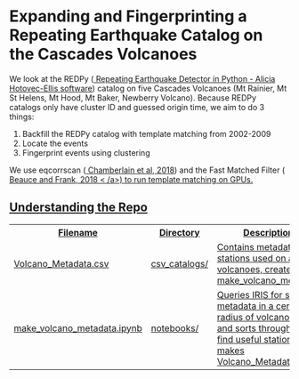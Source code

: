 # Expanding and Fingerprinting a Repeating Earthquake Catalog on the Cascades Volcanoes

We look at the REDPy (<a href="github.com/ahotovec/REDPy"> Repeating Earthquake Detector in Python - Alicia Hotovec-Ellis software</a>) catalog on five Cascades Volcanoes (Mt Rainier, Mt St Helens, Mt Hood, Mt Baker, Newberry Volcano). Because REDPy catalogs only have cluster ID and guessed origin time, we aim to do 3 things:


1. Backfill the REDPy catalog with template matching from 2002-2009
2. Locate the events 
3. Fingerprint events using clustering

We use eqcorrscan (<a href="https://www.dropbox.com/s/rscu5odvn1bbr2s/Chamberlain18.pdf?dl=0"> Chamberlain et al, 2018</a>) and the Fast Matched Filter (<a href="https://doi.org/10.1785/0220170181"> Beauce and Frank, 2018 < /a>) to run template matching on GPUs.

<h2>Understanding the Repo</h2>
<table>
  <tr>
    <th>Filename</th>
    <th>Directory</th>
    <th>Description</th>
  </tr>
  <tr>
    <td>Volcano_Metadata.csv</td>
    <td>csv_catalogs/</td>
    <td>Contains metadata for stations used on all volcanoes, created in make_volcano_metadata</td>
  </tr>
  <tr>
    <td>make_volcano_metadata.ipynb</td>
    <td>notebooks/</td>
    <td>Queries IRIS for station metadata in a certain radius of volcano center and sorts through to find useful stations, makes Volcano_Metadata.csv</td>
  </tr>
</table>